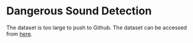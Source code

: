 # Dangerous Sound Detection

The dataset is too large to push to Github. The dataset can be accessed from [here](https://www.kaggle.com/chrisfilo/urbansound8k).
